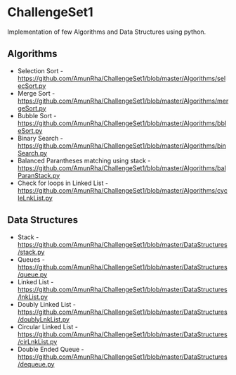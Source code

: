 # ChallengeSet1

Implementation of few Algorithms and Data Structures using python.

## Algorithms

* Selection Sort - https://github.com/AmunRha/ChallengeSet1/blob/master/Algorithms/selecSort.py
* Merge Sort - https://github.com/AmunRha/ChallengeSet1/blob/master/Algorithms/mergeSort.py
* Bubble Sort - https://github.com/AmunRha/ChallengeSet1/blob/master/Algorithms/bbleSort.py
* Binary Search - https://github.com/AmunRha/ChallengeSet1/blob/master/Algorithms/binSearch.py
* Balanced Parantheses matching using stack - https://github.com/AmunRha/ChallengeSet1/blob/master/Algorithms/balParanStack.py
* Check for loops in Linked List - https://github.com/AmunRha/ChallengeSet1/blob/master/Algorithms/cycleLnkList.py

## Data Structures

* Stack - https://github.com/AmunRha/ChallengeSet1/blob/master/DataStructures/stack.py
* Queues - https://github.com/AmunRha/ChallengeSet1/blob/master/DataStructures/queue.py
* Linked List - https://github.com/AmunRha/ChallengeSet1/blob/master/DataStructures/lnkList.py
* Doubly Linked List - https://github.com/AmunRha/ChallengeSet1/blob/master/DataStructures/doublyLnkList.py
* Circular Linked List - https://github.com/AmunRha/ChallengeSet1/blob/master/DataStructures/cirLnkList.py
* Double Ended Queue - https://github.com/AmunRha/ChallengeSet1/blob/master/DataStructures/dequeue.py


